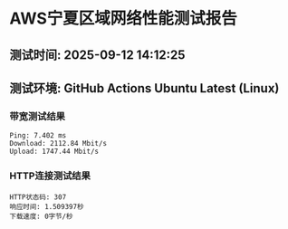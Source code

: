 # AWS宁夏区域网络性能测试报告
## 测试时间: 2025-09-12 14:12:25
## 测试环境: GitHub Actions Ubuntu Latest (Linux)

### 带宽测试结果
```
Ping: 7.402 ms
Download: 2112.84 Mbit/s
Upload: 1747.44 Mbit/s
```

### HTTP连接测试结果
```
HTTP状态码: 307
响应时间: 1.509397秒
下载速度: 0字节/秒
```

